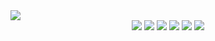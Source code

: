 
 <a href="https://dev-lkh.tistory.com">
        <img src="https://img.shields.io/badge/Tistory-000000?style=for-the-flat&logo=Tistory&logoColor=white"> 
    </a>


<div align=center>
<img src="https://img.shields.io/badge/Java-007396?style=for-the-flat&logo=Java&logoColor=white"> 
<img src="https://img.shields.io/badge/Javascript-#F7DF1E?style=flat&logo=javascript&logoColor=white"/>
<img src="https://img.shields.io/badge/Springboot-#6DB33F?style=flat&logo=springboot&logoColor=white"/>
<img src="https://img.shields.io/badge/Mysql-#4479A1?style=flat&logo=mysql&logoColor=white"/>
<img src="https://img.shields.io/badge/Apachetomcat-#F8DC75?style=flat&logo=apachetomcat&logoColor=white"/>
<img src="https://img.shields.io/badge/HTML5-#E34F26?style=flat&logo=html5&logoColor=white"/>
</div>
